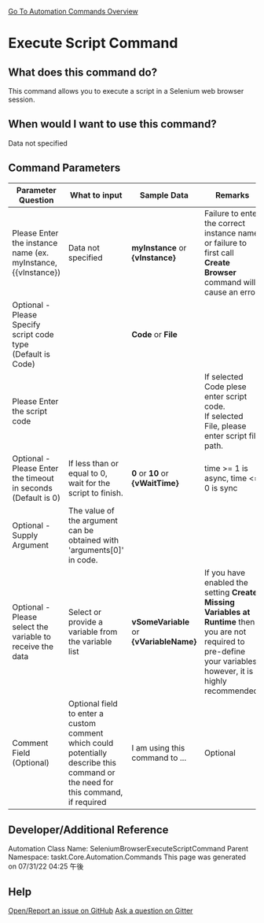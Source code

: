 <!--TITLE: Execute Script Command -->
<!-- SUBTITLE: a command in the Web Browser Commands group. -->
[Go To Automation Commands Overview](/automation-commands.md)


# Execute Script Command


## What does this command do?
This command allows you to execute a script in a Selenium web browser session.


## When would I want to use this command?
Data not specified


## Command Parameters
| Parameter Question   	| What to input  	|  Sample Data 	| Remarks  	|
| ---                    | ---               | ---           | ---       |
|Please Enter the instance name (ex. myInstance, {{vInstance})|Data not specified|**myInstance** or **{vInstance}**|Failure to enter the correct instance name or failure to first call **Create Browser** command will cause an error|
|Optional - Please Specify script code type (Default is Code)||**Code** or **File**||
|Please Enter the script code|||If selected Code plese enter script code.<br>If selected File, please enter script file path.|
|Optional - Please Enter the timeout in seconds (Default is 0)|If less than or equal to 0, wait for the script to finish.|**0** or **10** or **{vWaitTime}**|time >= 1 is async, time <= 0 is sync|
|Optional - Supply Argument|The value of the argument can be obtained with 'arguments[0]' in code.|||
|Optional - Please select the variable to receive the data|Select or provide a variable from the variable list|**vSomeVariable** or **{vVariableName}**|If you have enabled the setting **Create Missing Variables at Runtime** then you are not required to pre-define your variables, however, it is highly recommended.|
|Comment Field (Optional)|Optional field to enter a custom comment which could potentially describe this command or the need for this command, if required|I am using this command to ...|Optional|
















## Developer/Additional Reference
Automation Class Name: SeleniumBrowserExecuteScriptCommand
Parent Namespace: taskt.Core.Automation.Commands
This page was generated on 07/31/22 04:25 午後


## Help
[Open/Report an issue on GitHub](https://github.com/saucepleez/taskt/issues/new)
[Ask a question on Gitter](https://gitter.im/taskt-rpa/Lobby)
